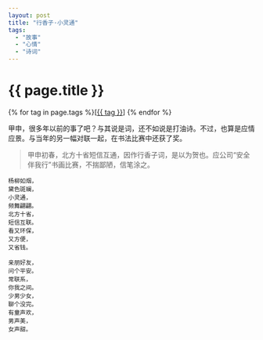 ```yaml
---
layout: post
title: "行香子·小灵通"
tags:
  - "故事"
  - "心情"
  - "诗词"
---
```


# {{ page.title }}

<div class="tags">
{% for tag in page.tags %}[<a class="tag" href="/tags.html#{{ tag }}">{{ tag }}</a>] {% endfor %}
</div>


甲申，很多年以前的事了吧？与其说是词，还不如说是打油诗。不过，也算是应情应景。与当年的另一幅对联一起，在书法比赛中还获了奖。


> 甲申初春，北方十省短信互通，因作行香子词，是以为贺也。应公司“安全伴我行”书画比赛，不揣鄙陋，信笔涂之。



    杨柳如烟，
    黛色斑斓，
    小灵通，
    频舞翩翩。
    北方十省，
    短信互联。
    看又环保，
    又方便，
    又省钱。

    亲朋好友，
    问个平安。
    常联系，
    你我之间。
    少男少女，
    聊个没完。
    有童声欢，
    男声美，
    女声甜。

